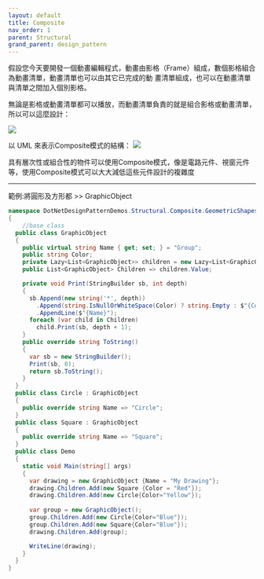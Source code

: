 ```yaml
---
layout: default
title: Composite
nav_order: 1
parent: Structural
grand_parent: design_pattern
---
```


假設您今天要開發一個動畫編輯程式，動畫由影格（Frame）組成，數個影格組合為動畫清單，動畫清單也可以由其它已完成的動 畫清單組成，也可以在動畫清單與清單之間加入個別影格。

無論是影格或動畫清單都可以播放，而動畫清單負責的就是組合影格或動畫清單，所以可以這麼設計：

![](https://openhome.cc/Gossip/DesignPattern/images/Composite-1.jpg)

以 UML 來表示Composite模式的結構： 
![](https://openhome.cc/Gossip/DesignPattern/images/Composite-2.jpg)

具有層次性或組合性的物件可以使用Composite模式，像是電路元件、視窗元件等，使用Composite模式可以大大減低這些元件設計的複雜度

---

範例:將圓形及方形都 >> GraphicObject
``` C#
namespace DotNetDesignPatternDemos.Structural.Composite.GeometricShapes
{
    //base class
  public class GraphicObject
  {
    public virtual string Name { get; set; } = "Group";
    public string Color;
    private Lazy<List<GraphicObject>> children = new Lazy<List<GraphicObject>>();
    public List<GraphicObject> Children => children.Value;

    private void Print(StringBuilder sb, int depth)
    {
      sb.Append(new string('*', depth))
        .Append(string.IsNullOrWhiteSpace(Color) ? string.Empty : $"{Color} ")
        .AppendLine($"{Name}");
      foreach (var child in Children)
        child.Print(sb, depth + 1);
    }
    public override string ToString()
    {
      var sb = new StringBuilder();
      Print(sb, 0);
      return sb.ToString();
    }
  }  
  public class Circle : GraphicObject
  {
    public override string Name => "Circle";
  }
  public class Square : GraphicObject
  {
    public override string Name => "Square";
  }
  public class Demo
  {
    static void Main(string[] args)
    {
      var drawing = new GraphicObject {Name = "My Drawing"};
      drawing.Children.Add(new Square {Color = "Red"});
      drawing.Children.Add(new Circle{Color="Yellow"});
      
      var group = new GraphicObject();
      group.Children.Add(new Circle{Color="Blue"});
      group.Children.Add(new Square{Color="Blue"});
      drawing.Children.Add(group);

      WriteLine(drawing);
    }
  }
}

```